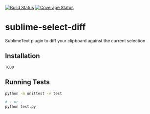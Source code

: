 [![Build Status](https://travis-ci.org/sabhiram/sublime-select-diff.svg?branch=master)](https://travis-ci.org/sabhiram/sublime-select-diff) [![Coverage Status](https://img.shields.io/coveralls/sabhiram/sublime-select-diff.svg)](https://coveralls.io/r/sabhiram/sublime-select-diff)

# sublime-select-diff

SublimeText plugin to diff your clipboard against the current selection

## Installation

    TODO

## Running Tests

```sh
python -m unittest -v test

# - or -
python test.py
```

